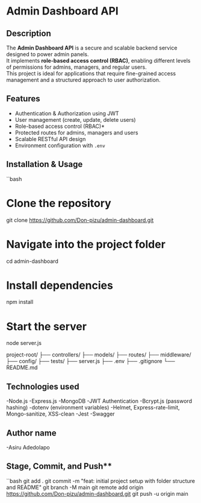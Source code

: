#  Admin Dashboard API

## Description
The **Admin Dashboard API** is a secure and scalable backend service designed to power admin panels.  
It implements **role-based access control (RBAC)**, enabling different levels of permissions for admins, managers, and regular users.  
This project is ideal for applications that require fine-grained access management and a structured approach to user authorization.

## Features
- Authentication & Authorization using JWT
- User management (create, update, delete users)
- Role-based access control (RBAC)*
- Protected routes for admins, managers and users
- Scalable RESTful API design
- Environment configuration with `.env`

## Installation & Usage

``bash
# Clone the repository
git clone https://github.com/Don-pizu/admin-dashboard.git

# Navigate into the project folder
cd admin-dashboard

# Install dependencies
npm install

# Start the server
node server.js

project-root/
├── controllers/
├── models/
├── routes/ 
├── middleware/
├── config/
├── tests/
├── server.js
├── .env
├── .gitignore
└── README.md


## Technologies used
-Node.js
-Express.js
-MongoDB
-JWT Authentication
-Bcrypt.js (password hashing)
-dotenv (environment variables)
-Helmet, Express-rate-limit, Mongo-sanitize, XSS-clean
-Jest
-Swagger


## Author name

-Asiru Adedolapo

## Stage, Commit, and Push**

``bash
git add .
git commit -m "feat: initial project setup with folder structure and README"
git branch -M main
git remote add origin https://github.com/Don-pizu/admin-dashboard.git
git push -u origin main

